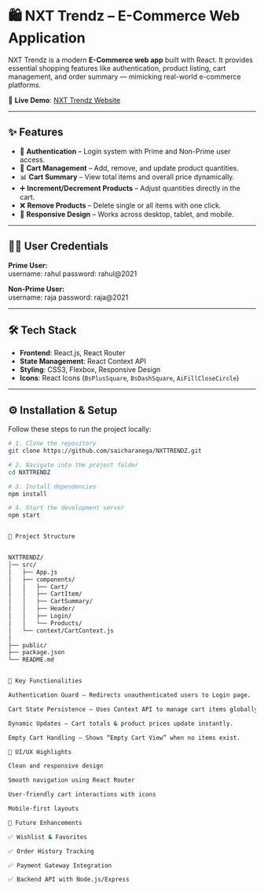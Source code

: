 # 🛍️ NXT Trendz – E-Commerce Web Application

NXT Trendz is a modern **E-Commerce web app** built with React. It provides essential shopping features like authentication, product listing, cart management, and order summary — mimicking real-world e-commerce platforms.  

🔗 **Live Demo**: [NXT Trendz Website](https://nxttrendzbyesc.ccbp.tech/login)

---

## ✨ Features
- 🔐 **Authentication** – Login system with Prime and Non-Prime user access.  
- 🛒 **Cart Management** – Add, remove, and update product quantities.  
- 📊 **Cart Summary** – View total items and overall price dynamically.  
- ➕ **Increment/Decrement Products** – Adjust quantities directly in the cart.  
- ❌ **Remove Products** – Delete single or all items with one click.  
- 📱 **Responsive Design** – Works across desktop, tablet, and mobile.  

---

## 🧑‍💻 User Credentials
**Prime User:**  
username: rahul
password: rahul@2021

**Non-Prime User:**  
username: raja
password: raja@2021


---

## 🛠️ Tech Stack
- **Frontend**: React.js, React Router  
- **State Management**: React Context API  
- **Styling**: CSS3, Flexbox, Responsive Design  
- **Icons**: React Icons (`BsPlusSquare`, `BsDashSquare`, `AiFillCloseCircle`)  

---

## ⚙️ Installation & Setup
Follow these steps to run the project locally:
```bash
# 1. Clone the repository
git clone https://github.com/saicharanega/NXTTRENDZ.git

# 2. Navigate into the project folder
cd NXTTRENDZ

# 3. Install dependencies
npm install

# 4. Start the development server
npm start


📂 Project Structure


NXTTRENDZ/
│── src/
│   ├── App.js
│   ├── components/
│   │   ├── Cart/
│   │   ├── CartItem/
│   │   ├── CartSummary/
│   │   ├── Header/
│   │   ├── Login/
│   │   └── Products/
│   └── context/CartContext.js
│
├── public/
├── package.json
└── README.md


🚀 Key Functionalities

Authentication Guard – Redirects unauthenticated users to Login page.

Cart State Persistence – Uses Context API to manage cart items globally.

Dynamic Updates – Cart totals & product prices update instantly.

Empty Cart Handling – Shows “Empty Cart View” when no items exist.

🎨 UI/UX Highlights

Clean and responsive design

Smooth navigation using React Router

User-friendly cart interactions with icons

Mobile-first layouts

📌 Future Enhancements

✅ Wishlist & Favorites

✅ Order History Tracking

✅ Payment Gateway Integration

✅ Backend API with Node.js/Express
